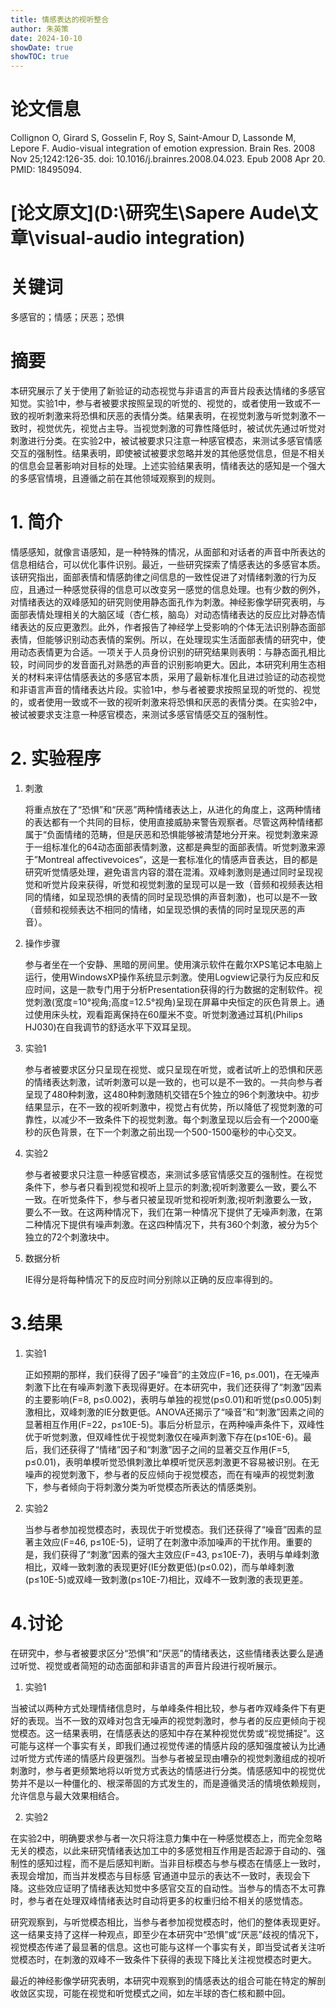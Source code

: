 ```yaml
---
title: 情感表达的视听整合
author: 朱英策
date: 2024-10-10
showDate: true
showTOC: true
---
```

# 论文信息
Collignon O, Girard S, Gosselin F, Roy S, Saint-Amour D, Lassonde M, Lepore F. Audio-visual integration of emotion expression. Brain Res. 2008 Nov 25;1242:126-35. doi: 10.1016/j.brainres.2008.04.023. Epub 2008 Apr 20. PMID: 18495094.

# [论文原文](D:\研究生\Sapere Aude\文章\visual-audio integration)
# 关键词
多感官的；情感；厌恶；恐惧
# 摘要
本研究展示了关于使用了新验证的动态视觉与非语言的声音片段表达情绪的多感官知觉。实验1中，参与者被要求按照呈现的听觉的、视觉的，或者使用一致或不一致的视听刺激来将恐惧和厌恶的表情分类。结果表明，在视觉刺激与听觉刺激不一致时，视觉优先，视觉占主导。当视觉刺激的可靠性降低时，被试优先通过听觉对刺激进行分类。在实验2中，被试被要求只注意一种感官模态，来测试多感官情感交互的强制性。结果表明，即使被试被要求忽略并发的其他感觉信息，但是不相关的信息会显著影响对目标的处理。上述实验结果表明，情绪表达的感知是一个强大的多感官情境，且遵循之前在其他领域观察到的规则。



# 1. 简介
情感感知，就像言语感知，是一种特殊的情况，从面部和对话者的声音中所表达的信息相结合，可以优化事件识别。最近，一些研究探索了情感表达的多感官本质。该研究指出，面部表情和情感韵律之间信息的一致性促进了对情绪刺激的行为反应，且通过一种感觉获得的信息可以改变另一感觉的信息处理。也有少数的例外，对情绪表达的双峰感知的研究则使用静态面孔作为刺激。神经影像学研究表明，与面部表情处理相关的大脑区域（杏仁核，脑岛）对动态情绪表达的反应比对静态情绪表达的反应更激烈。此外，作者报告了神经学上受影响的个体无法识别静态面部表情，但能够识别动态表情的案例。所以，在处理现实生活面部表情的研究中，使用动态表情更为合适。一项关于人员身份识别的研究结果则表明：与静态面孔相比较，时间同步的发音面孔对熟悉的声音的识别影响更大。因此，本研究利用生态相关的材料来评估情感表达的多感官本质，采用了最新标准化且进过验证的动态视觉和非语言声音的情绪表达片段。实验1中，参与者被要求按照呈现的听觉的、视觉的，或者使用一致或不一致的视听刺激来将恐惧和厌恶的表情分类。在实验2中，被试被要求支注意一种感官模态，来测试多感官情感交互的强制性。

# 2. 实验程序

1. 刺激

   将重点放在了“恐惧”和“厌恶”两种情绪表达上，从进化的角度上，这两种情绪的表达都有一个共同的目标，使用直接威胁来警告观察者。尽管这两种情绪都属于“负面情绪的范畴，但是厌恶和恐惧能够被清楚地分开来。视觉刺激来源于一组标准化的64动态面部表情刺激，这都是典型的面部表情。听觉刺激来源于”Montreal affectivevoices“，这是一套标准化的情感声音表达，目的都是研究听觉情感处理，避免语言内容的潜在混淆。双峰刺激则是通过同时呈现视觉和听觉片段来获得，听觉和视觉刺激的呈现可以是一致（音频和视频表达相同的情绪，如呈现恐惧的表情的同时呈现恐惧的声音刺激)，也可以是不一致（音频和视频表达不相同的情绪，如呈现恐惧的表情的同时呈现厌恶的声音）。

2. 操作步骤

   参与者坐在一个安静、黑暗的房间里。使用演示软件在戴尔XPS笔记本电脑上运行，使用WindowsXP操作系统显示刺激。使用Logview记录行为反应和反应时间，这是一款专门用于分析Presentation获得的行为数据的定制软件。视觉刺激(宽度=10°视角;高度=12.5°视角)呈现在屏幕中央恒定的灰色背景上。通过使用床头枕，观看距离保持在60厘米不变。听觉刺激通过耳机(Philips HJ030)在自我调节的舒适水平下双耳呈现。

3. 实验1

   参与者被要求区分只呈现在视觉、或只呈现在听觉，或者试听上的恐惧和厌恶的情绪表达刺激，试听刺激可以是一致的，也可以是不一致的。一共向参与者呈现了480种刺激，这480种刺激随机交错在5个独立的96个刺激块中。初步结果显示，在不一致的视听刺激中，视觉占有优势，所以降低了视觉刺激的可靠性，以减少不一致条件下的视觉刺激。每个刺激呈现以后会有一个2000毫秒的灰色背景，在下一个刺激之前出现一个500-1500毫秒的中心交叉。

4. 实验2

   参与者被要求只注意一种感官模态，来测试多感官情感交互的强制性。在视觉条件下，参与者只看到视觉和视听上显示的刺激;视听刺激要么一致，要么不一致。在听觉条件下，参与者只被呈现听觉和视听刺激;视听刺激要么一致，要么不一致。在这两种情况下，我们在第一种情况下提供了无噪声刺激，在第二种情况下提供有噪声刺激。在这四种情况下，共有360个刺激，被分为5个独立的72个刺激块中。

5. 数据分析

   IE得分是将每种情况下的反应时间分别除以正确的反应率得到的。

# 3.结果

1. 实验1

   正如预期的那样，我们获得了因子“噪音”的主效应(F=16, p≤.001)，在无噪声刺激下比在有噪声刺激下表现得更好。在本研究中，我们还获得了“刺激”因素的主要影响(F=8, p≤0.002)，表明与单独的视觉(p≤0.01)和听觉(p≤0.005)刺激相比，双峰刺激的IE分数更低。ANOVA还揭示了“噪音”和“刺激”因素之间的显著相互作用(F=22，p≤10E-5)。事后分析显示，在两种噪声条件下，双峰性优于听觉刺激，但双峰性优于视觉刺激仅在噪声刺激下存在(p≤10E-6)。最后，我们还获得了“情绪”因子和“刺激”因子之间的显著交互作用(F=5, p≤0.01)，表明单模听觉恐惧刺激比单模听觉厌恶刺激更不容易被识别。在无噪声的视觉刺激下，参与者的反应倾向于视觉模态，而在有噪声的视觉刺激下，参与者倾向于将刺激分类为听觉模态所表达的情感类别。
   
2. 实验2

   当参与者参加视觉模态时，表现优于听觉模态。我们还获得了“噪音”因素的显著主效应(F=46, p≤10E-5)，证明了在刺激中添加噪声的干扰作用。重要的是，我们获得了“刺激”因素的强大主效应(F=43, p≤10E-7)，表明与单峰刺激相比，双峰一致刺激的表现更好(IE分数更低)(p≤0.02)，而与单峰刺激(p≤10E-5)或双峰一致刺激(p≤10E-7)相比，双峰不一致刺激的表现更差。

# 4.讨论

在研究中，参与者被要求区分“恐惧”和“厌恶”的情绪表达，这些情绪表达要么是通过听觉、视觉或者简短的动态面部和非语言的声音片段进行视听展示。

1. 实验1

  当被试以两种方式处理情绪信息时，与单峰条件相比较，参与者咋双峰条件下有更好的表现。当不一致的双峰对包含无噪声的视觉刺激时，参与者的反应更倾向于视觉模态。这一结果表明，在情感表达的感知中存在某种视觉优势或“视觉捕捉”。这可能与这样一个事实有关，即我们通过视觉传递的情感片段的感知强度被认为比通过听觉方式传递的情感片段更强烈。当参与者被呈现由嘈杂的视觉刺激组成的视听刺激时，参与者更频繁地将以听觉方式表达的情感进行分类。情感感知中的视觉优势并不是以一种僵化的、根深蒂固的方式发生的，而是遵循灵活的情境依赖规则，允许信息与最大效果相结合。

2. 实验2

  在实验2中，明确要求参与者一次只将注意力集中在一种感觉模态上，而完全忽略无关的模态，以此来研究情绪表达加工中的多感觉相互作用是否起源于自动的、强制性的感知过程，而不是后感知判断。当非目标模态与参与模态在情感上一致时，表现会增加，而当并发模态与目标感
  官通道中显示的表达不一致时，表现会下降。这些效应证明了情绪表达知觉中多感官交互的自动性。当参与的情态不太可靠时，参与者在处理双峰情绪表达时自动将更多的权重归给不相关的感觉情态。

  

  研究观察到，与听觉模态相比，当参与者参加视觉模态时，他们的整体表现更好。这一结果支持了这样一种观点，即至少在本研究中“恐惧”或“厌恶”歧视的情况下，视觉模态传递了最显著的信息。这也可能与这样一个事实有关，即当受试者关注听觉模态时，在刺激的双峰不一致条件下获得的表现下降比关注视觉模态时更大。

  

  最近的神经影像学研究表明，本研究中观察到的情感表达的组合可能在特定的解剖收敛区实现，可能在视觉和听觉模式之间，如左半球的杏仁核和颞中回。

  